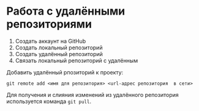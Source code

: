 # Работа с удалёнными репозиториями

1. Создать аккаунт на GitHub
2. Создать локальный репозиторий
3. Создать удалённый репозиторий
4. Связать локальный репозиторий с удалённым

Добавить удалённый рпозиторий к проекту:
```
git remote add <имя для репозитория> <url-адрес репозитория  в сети>
```
Для получения и слияния изменений из удалённого репозитория используется команда `git pull`.
